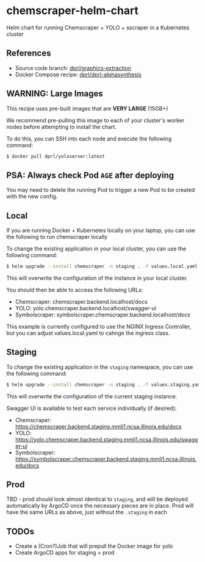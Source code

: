 # chemscraper-helm-chart
Helm chart for running Chemscraper + YOLO + sscraper in a Kubernetes cluster


## References
* Source code branch: [dprl/graphics-extraction](https://gitlab.com/dprl/graphics-extraction/-/tree/mst_parser)
* Docker Compose recipe: [dprl/dprl-alphasynthesis](https://gitlab.com/dprl/dprl-alphasynthesis)


## WARNING: Large Images
This recipe uses pre-built images that are **VERY LARGE** (15GB+)

We recommend pre-pulling this image to each of your cluster's worker nodes before attempting to install the chart.

To do this, you can SSH into each node and execute the following command:
```bash
$ docker pull dprl/yoloserver:latest
```


## PSA: Always check Pod `AGE` after deploying
You may need to delete the running Pod to trigger a new Pod to be created with the new config.


## Local
If you are running Docker + Kubernetes locally on your laptop, you can use the following to run chemscraper locally

To change the existing application in your local cluster, you can use the following command:
```bash
$ helm upgrade --install chemscraper -n staging . -f values.local.yaml
```

This will overwrite the configuration of the instance in your local cluster.

You should then be able to access the following URLs:
* Chemscraper: chemscraper.backend.localhost/docs
* YOLO: yolo.chemscraper.backend.localhost/swagger-ui
* Symbolscraper: symbolscraper.chemscraper.backend.localhost/docs

This example is currently configured to use the NGINX Ingress Controller, but you can adjust values.local.yaml to cahnge the ingress class.


## Staging
To change the existing application in the `staging` namespace, you can use the following command:
```bash
$ helm upgrade --install chemscraper -n staging . -f values.staging.yaml
```

This will overwrite the configuration of the current staging instance.

Swagger UI is available to test each service individually (if desired):
* Chemscraper: https://chemscraper.backend.staging.mmli1.ncsa.illinois.edu/docs
* YOLO: https://yolo.chemscraper.backend.staging.mmli1.ncsa.illinois.edu/swagger-ui
* Symbolscraper: https://symbolscraper.chemscraper.backend.staging.mmli1.ncsa.illinois.edu/docs


## Prod
TBD - prod should look almost identical to `staging`, and will be deployed automatically by ArgoCD once the necessary pieces are in place. Prod will have the same URLs as above, just without the `.staging` in each


## TODOs
* Create a (Cron?)Job that will prepull the Docker image for yolo
* Create ArgoCD apps for staging + prod
